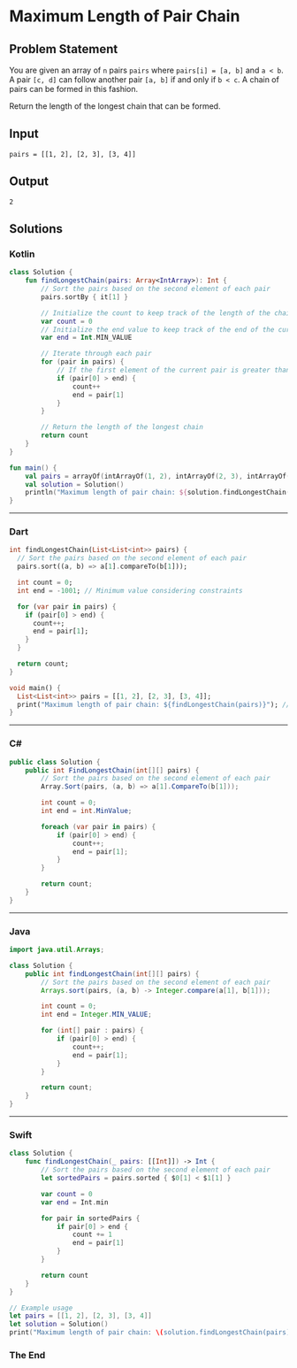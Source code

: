 # Maximum Length of Pair Chain

## Problem Statement

You are given an array of `n` pairs `pairs` where `pairs[i] = [a, b]` and `a < b`. A pair `[c, d]` can follow another pair `[a, b]` if and only if `b < c`. A chain of pairs can be formed in this fashion.

Return the length of the longest chain that can be formed.

## Input

```text
pairs = [[1, 2], [2, 3], [3, 4]]
```

## Output

```text
2
```

## Solutions

### Kotlin

```kotlin
class Solution {
    fun findLongestChain(pairs: Array<IntArray>): Int {
        // Sort the pairs based on the second element of each pair
        pairs.sortBy { it[1] }

        // Initialize the count to keep track of the length of the chain
        var count = 0
        // Initialize the end value to keep track of the end of the current chain
        var end = Int.MIN_VALUE

        // Iterate through each pair
        for (pair in pairs) {
            // If the first element of the current pair is greater than the end value
            if (pair[0] > end) {
                count++
                end = pair[1]
            }
        }

        // Return the length of the longest chain
        return count
    }
}

fun main() {
    val pairs = arrayOf(intArrayOf(1, 2), intArrayOf(2, 3), intArrayOf(3, 4))
    val solution = Solution()
    println("Maximum length of pair chain: ${solution.findLongestChain(pairs)}") // Output: 2
}
```

---

### Dart

```dart
int findLongestChain(List<List<int>> pairs) {
  // Sort the pairs based on the second element of each pair
  pairs.sort((a, b) => a[1].compareTo(b[1]));

  int count = 0;
  int end = -1001; // Minimum value considering constraints

  for (var pair in pairs) {
    if (pair[0] > end) {
      count++;
      end = pair[1];
    }
  }

  return count;
}

void main() {
  List<List<int>> pairs = [[1, 2], [2, 3], [3, 4]];
  print("Maximum length of pair chain: ${findLongestChain(pairs)}"); // Output: 2
}
```

---

### C#

```csharp
public class Solution {
    public int FindLongestChain(int[][] pairs) {
        // Sort the pairs based on the second element of each pair
        Array.Sort(pairs, (a, b) => a[1].CompareTo(b[1]));

        int count = 0;
        int end = int.MinValue;

        foreach (var pair in pairs) {
            if (pair[0] > end) {
                count++;
                end = pair[1];
            }
        }

        return count;
    }
}
```

---

### Java

```java
import java.util.Arrays;

class Solution {
    public int findLongestChain(int[][] pairs) {
        // Sort the pairs based on the second element of each pair
        Arrays.sort(pairs, (a, b) -> Integer.compare(a[1], b[1]));

        int count = 0;
        int end = Integer.MIN_VALUE;

        for (int[] pair : pairs) {
            if (pair[0] > end) {
                count++;
                end = pair[1];
            }
        }

        return count;
    }
}
```

---

### Swift

```swift
class Solution {
    func findLongestChain(_ pairs: [[Int]]) -> Int {
        // Sort the pairs based on the second element of each pair
        let sortedPairs = pairs.sorted { $0[1] < $1[1] }

        var count = 0
        var end = Int.min

        for pair in sortedPairs {
            if pair[0] > end {
                count += 1
                end = pair[1]
            }
        }

        return count
    }
}

// Example usage
let pairs = [[1, 2], [2, 3], [3, 4]]
let solution = Solution()
print("Maximum length of pair chain: \(solution.findLongestChain(pairs))") // Output: 2
```

### The End